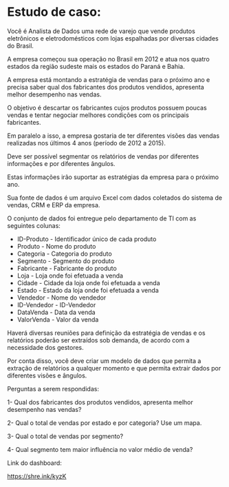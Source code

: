 # Estudo de caso:

Você é Analista de Dados uma rede de varejo que vende produtos eletrônicos e eletrodomésticos com lojas espalhadas por diversas cidades do Brasil. 

A empresa começou sua operação no Brasil em 2012 e atua nos quatro estados da região sudeste mais os estados do Paraná e Bahia.

A empresa está montando a estratégia de vendas para o próximo ano e precisa saber qual dos fabricantes dos produtos vendidos, apresenta melhor desempenho nas vendas. 

O objetivo é descartar os fabricantes cujos produtos possuem poucas vendas e tentar negociar melhores condições com os principais fabricantes.

Em paralelo a isso, a empresa gostaria de ter diferentes visões das vendas realizadas nos últimos 4 anos (período de 2012 a 2015). 

Deve ser possível segmentar os relatórios de vendas por diferentes informações e por diferentes ângulos. 

Estas informações irão suportar as estratégias da empresa para o próximo ano.

Sua fonte de dados é um arquivo Excel com dados coletados do sistema de vendas, CRM e ERP da empresa. 

O conjunto de dados foi entregue pelo departamento de TI com as seguintes colunas:

* ID-Produto - Identificador único de cada produto
* Produto - Nome do produto
* Categoria - Categoria do produto
* Segmento - Segmento do produto
* Fabricante - Fabricante do produto
* Loja - Loja onde foi efetuada a venda
* Cidade - Cidade da loja onde foi efetuada a venda
* Estado - Estado da loja onde foi efetuada a venda
* Vendedor - Nome do vendedor
* ID-Vendedor - ID-Vendedor
* DataVenda - Data da venda
* ValorVenda - Valor da venda

Haverá diversas reuniões para definição da estratégia de vendas e os relatórios poderão ser extraídos sob demanda, de acordo com a necessidade dos gestores. 

Por conta disso, você deve criar um modelo de dados que permita a extração de relatórios a qualquer momento e que permita extrair dados por diferentes visões e ângulos.

Perguntas a serem respondidas:

1- Qual dos fabricantes dos produtos vendidos, apresenta melhor desempenho nas vendas?

2- Qual o total de vendas por estado e por categoria? Use um mapa.

3- Qual o total de vendas por segmento? 

4- Qual segmento tem maior influência no valor médio de venda?

Link do dashboard:

https://shre.ink/kyzK
